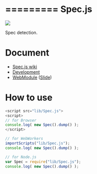 =========
Spec.js
=========

![](https://travis-ci.org/uupaa/Spec.js.png)

Spec detection.

# Document

- [Spec.js wiki](https://github.com/uupaa/Spec.js/wiki/Spec)
- [Development](https://github.com/uupaa/WebModule/wiki/Development)
- [WebModule](https://github.com/uupaa/WebModule) ([Slide](http://uupaa.github.io/Slide/slide/WebModule/index.html))


# How to use

```js
<script src="lib/Spec.js">
<script>
// for Browser
console.log( new Spec().dump() );
</script>
```

```js
// for WebWorkers
importScripts("lib/Spec.js");
console.log( new Spec().dump() );
```

```js
// for Node.js
var Spec = require("lib/Spec.js");
console.log( new Spec().dump() );
```

